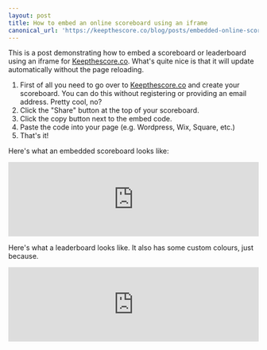 ```yaml
---
layout: post
title: How to embed an online scoreboard using an iframe
canonical_url: 'https://keepthescore.co/blog/posts/embedded-online-scoreboard/'
---
```


This is a post demonstrating how to embed a scoreboard or leaderboard using an iframe for [Keepthescore.co](https://keepthescore.co). What's quite nice is that it will update automatically without the page reloading.

1. First of all you need to go over to [Keepthescore.co](https://keepthescore.co) and create your scoreboard. You can do this without registering or providing an email address. Pretty cool, no?
2. Click the "Share" button at the top of your scoreboard.
3. Click the copy button next to the embed code.
4. Paste the code into your page (e.g. Wordpress, Wix, Square, etc.)
5. That's it!


Here's what an embedded scoreboard looks like:

<iframe id="iframe-3SdSIAy3s_s1r" src="https://keepthescore.co/embed/3SdSIAy3s_s1r" style="width:100%;border:none;"></iframe><script>window.onmessage = (e) => {if (e.data.hasOwnProperty("frameHeight")){document.getElementById("iframe-" + e.data.board_token).style.height = `${e.data.frameHeight + 40}px`;}};</script>

Here's what a leaderboard looks like. It also has some custom colours, just because.

<iframe id="iframe-yodpwvaeapr" src="https://keepthescore.co/embed/yodpwvaeapr" style="width:100%;border:none;"></iframe><script>window.onmessage = (e) => {if (e.data.hasOwnProperty("frameHeight")){document.getElementById("iframe-" + e.data.board_token).style.height = `${e.data.frameHeight + 40}px`;}};</script>
